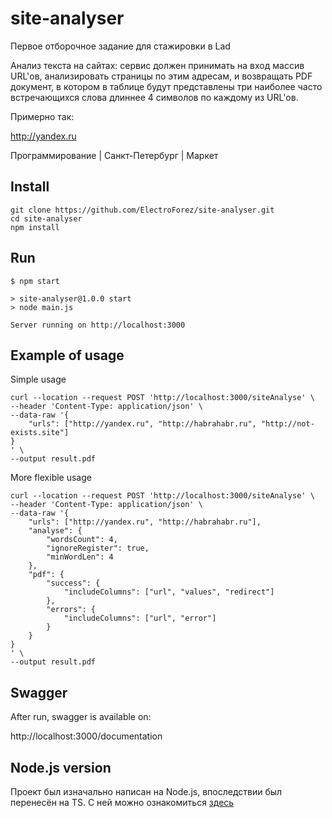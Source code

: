 # site-analyser

Первое отборочное задание для стажировки в Lad

Анализ текста на сайтах: сервис должен принимать на вход массив URL'ов, анализировать страницы по этим адресам, и возвращать PDF документ, в котором в таблице будут представлены три наиболее часто встречающихся слова длиннее 4 символов по каждому из URL'ов.

Примерно так:

http://yandex.ru

Программирование | Санкт-Петербург | Маркет

## Install
````
git clone https://github.com/ElectroForez/site-analyser.git
cd site-analyser
npm install
````

## Run

````
$ npm start

> site-analyser@1.0.0 start
> node main.js

Server running on http://localhost:3000

````

## Example of usage

Simple usage
````
curl --location --request POST 'http://localhost:3000/siteAnalyse' \
--header 'Content-Type: application/json' \
--data-raw '{
    "urls": ["http://yandex.ru", "http://habrahabr.ru", "http://not-exists.site"]
}
' \
--output result.pdf
````
More flexible usage
````
curl --location --request POST 'http://localhost:3000/siteAnalyse' \
--header 'Content-Type: application/json' \
--data-raw '{
    "urls": ["http://yandex.ru", "http://habrahabr.ru"],
    "analyse": {
        "wordsCount": 4,
        "ignoreRegister": true,
        "minWordLen": 4
    },
    "pdf": {
        "success": {
            "includeColumns": ["url", "values", "redirect"]
        },
        "errors": {
            "includeColumns": ["url", "error"]
        }
    }
}
' \
--output result.pdf
````

## Swagger
After run, swagger is available on:

http://localhost:3000/documentation

## Node.js version
Проект был изначально написан на Node.js, впоследствии был перенесён на TS.
С ней можно ознакомиться [здесь](https://github.com/ElectroForez/site-analyser/tree/nodejs-version)